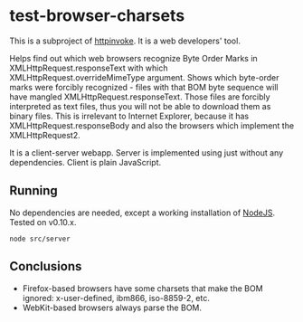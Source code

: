# test-browser-charsets

This is a subproject of [httpinvoke](https://npmjs.org/package/httpinvoke).
It is a web developers' tool.

Helps find out which web browsers recognize Byte Order Marks in XMLHttpRequest.responseText with which XMLHttpRequest.overrideMimeType argument.
Shows which byte-order marks were forcibly recognized - files with that BOM byte sequence will have mangled XMLHttpRequest.responseText.
Those files are forcibly interpreted as text files, thus you will not be able to download them as binary files.
This is irrelevant to Internet Explorer, because it has XMLHttpRequest.responseBody and also the browsers which implement the XMLHttpRequest2.

It is a client-server webapp.
Server is implemented using just  without any dependencies.
Client is plain JavaScript.

## Running

No dependencies are needed, except a working installation of [NodeJS](http://nodejs.org).
Tested on v0.10.x.

    node src/server

## Conclusions

* Firefox-based browsers have some charsets that make the BOM ignored: x-user-defined, ibm866, iso-8859-2, etc.
* WebKit-based browsers always parse the BOM.
